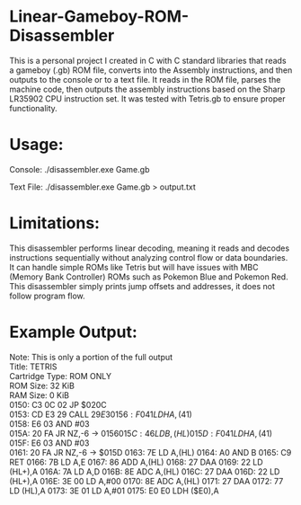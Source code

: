 # Linear-Gameboy-ROM-Disassembler

This is a personal project I created in C with C standard libraries that reads a gameboy (.gb) ROM file, converts into the Assembly instructions, and then outputs to the console or to a text file. It reads in the ROM file, parses the machine code, then outputs the assembly instructions based on the Sharp LR35902 CPU instruction set. It was tested with Tetris.gb to ensure proper functionality.

# Usage: 
Console: ./disassembler.exe Game.gb

Text File: ./disassembler.exe Game.gb > output.txt

# Limitations:
This disassembler performs linear decoding, meaning it reads and decodes instructions sequentially without analyzing control flow or data boundaries. It can handle simple ROMs like Tetris but will have issues with MBC (Memory Bank Controller) ROMs such as Pokemon Blue and Pokemon Red. This disassembler simply prints jump offsets and addresses, it does not follow program flow.

# Example Output:
Note: This is only a portion of the full output  
Title: TETRIS  
Cartridge Type: ROM ONLY  
ROM Size: 32 KiB  
RAM Size: 0 KiB  
0150: C3 0C 02 JP $020C  
0153: CD E3 29 CALL $29E3  
0156: F0 41    LDH A,($41)  
0158: E6 03    AND #03  
015A: 20 FA    JR NZ,-6 -> $0156  
015C: 46       LD B,(HL)  
015D: F0 41    LDH A,($41)  
015F: E6 03    AND #03  
0161: 20 FA    JR NZ,-6 -> $015D  
0163: 7E       LD A,(HL)  
0164: A0       AND B  
0165: C9       RET   
0166: 7B       LD A,E  
0167: 86       ADD A,(HL)  
0168: 27       DAA   
0169: 22       LD (HL+),A  
016A: 7A       LD A,D  
016B: 8E       ADC A,(HL)  
016C: 27       DAA   
016D: 22       LD (HL+),A  
016E: 3E 00    LD A,#00  
0170: 8E       ADC A,(HL)  
0171: 27       DAA   
0172: 77       LD (HL),A  
0173: 3E 01    LD A,#01  
0175: E0 E0    LDH ($E0),A  
